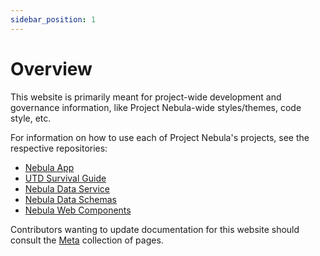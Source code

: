 ```yaml
---
sidebar_position: 1
---
```


# Overview

This website is primarily meant for project-wide development and governance
information, like Project Nebula-wide styles/themes, code style, etc.

For information on how to use each of Project Nebula's projects, see the
respective repositories:

- [Nebula App](https://github.com/acmutd/nebula-web)
- [UTD Survival Guide](https://github.com/acmutd/nebula-guide)
- [Nebula Data Service](https://github.com/acmutd/nebula-data-service)
- [Nebula Data Schemas](https://github.com/acmutd/nebula-data-schemas)
- [Nebula Web Components](https://github.com/acmutd/nebula-components)

Contributors wanting to update documentation for this website should consult the
[Meta](docs/meta/create-a-page) collection of pages.
